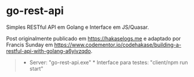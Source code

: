 # go-rest-api

Simples RESTful API em Golang e Interface em JS/Quasar.

Post originalmente publicado em https://hakaselogs.me e adaptado por Francis Sunday em https://www.codementor.io/codehakase/building-a-restful-api-with-golang-a6yivzqdo.

>* Server: "go-rest-api.exe" * Interface para testes: "client/npm run start"
